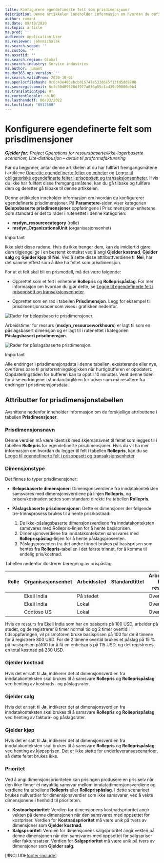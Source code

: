 ```yaml
---
title: Konfigurere egendefinerte felt som prisdimensjoner
description: Denne artikkelen inneholder informasjon om hvordan du definerer prisdimensjoner ved hjelp av egendefinerte felter.
author: rumant
ms.date: 09/18/2020
ms.topic: article
ms.prod: ''
audience: Application User
ms.reviewer: johnmichalak
ms.search.scope: ''
ms.custom: ''
ms.assetid: ''
ms.search.region: Global
ms.search.industry: Service industries
ms.author: rumant
ms.dyn365.ops.version: ''
ms.search.validFrom: 2020-10-01
ms.openlocfilehash: 0c0c43e483ebcb016747e533d685f13fd5dd8700
ms.sourcegitcommit: 6cfc50d89528df977a8f6a55c1ad39d99800d9b4
ms.translationtype: HT
ms.contentlocale: nb-NO
ms.lasthandoff: 06/03/2022
ms.locfileid: "8917588"
---
```

# <a name="set-up-custom-fields-as-pricing-dimensions"></a>Konfigurere egendefinerte felt som prisdimensjoner

_**Gjelder for:** Project Operations for ressursbaserte/ikke-lagerbaserte scenarioer, Lite-distribusjon – avtale til proformafakturering_

Før du begynner, antar denne artikkelen at du har fullført fremgangsmåtene i artiklene [Opprette egendefinerte felter og enheter](create-custom-fields-entities-pricing-dimensions.md) og [Legge til obligatoriske egendefinerte felter i prisoppsett og transaksjonsenheter](add-custom-fields-price-setup-transactional-entities.md). Hvis du ikke har fullført disse fremgangsmåtene, kan du gå tilbake og fullføre dem og deretter gå tilbake til denne artikkelen. 

Denne artikkelen inneholder informasjon om hvordan du konfigurerer egendefinerte prisdimensjoner. På **Parametere**-siden viser kategorien **Beløpsbaserte prisdimensjoner** oppføringene i Prisdimensjoner-enhetene. Som standard er det to rader i rutenettet i denne kategorien:

- **msdyn_resourcecategory** (rolle)
- **msdyn_OrganizationalUnit** (organisasjonsenhet)

> [!IMPORTANT]
> Ikke slett disse radene. Hvis du ikke trenger dem, kan du imidlertid gjøre dem tilgjengelige i en bestemt kontekst ved å angi **Gjelder kostnad**, **Gjelder salg** og **Gjelder kjøp** til **Nei**. Ved å sette disse attributtverdiene til **Nei**, har det samme effekt som å ikke ha feltet som prisdimensjon.

For at et felt skal bli en prismodell, må det være følgende:

- Opprettet som et felt i enhetene **Rollepris** og **Rolleprispåslag**. For mer informasjon om hvordan du gjør dette, se [Legge til egendefinerte felt i prisoppsett og transaksjonsenheter](add-custom-fields-price-setup-transactional-entities.md).

- Opprettet som en rad i tabellen **Prisdimensjon**. Legg for eksempel til prisdimensjonsrader som vises i grafikken nedenfor. 

![Rader for beløpsbaserte prisdimensjoner.](media/Amt-based-PD.png)

Arbeidstimer for ressurs (**msdyn_resourceworkhours**) er lagt til som en påslagsbasert dimensjon og er lagt til i rutenettet i kategorien **Påslagsbasert prisdimensjon**.

![Rader for påslagsbaserte prisdimensjon.](media/Markup-based-PD.png)


> [!IMPORTANT]
> Alle endringer i prisdimensjonsdata i denne tabellen, eksisterende eller nye, overføres bare til prisforretningslogikken når hurtigbufferen er oppdatert. Oppdateringstiden for bufferen kan ta opptil 10 minutter. Vent denne tiden for å se endringene i standardlogikken for priser som må resultere fra endringer i prisdimensjonsdata.


## <a name="attributes-of-the-pricing-dimensions-table"></a>Attributter for prisdimensjonstabellen
Avsnittene nedenfor inneholder informasjon om de forskjellige attributtene i tabellen **Prisdimensjoner**.

### <a name="pricing-dimension-name"></a>Prisdimensjonsnavn
Denne verdien må være identisk med skjemanavnet til feltet som legges til i tabellen **Rollepris** for egendefinerte prisdimensjoner. Hvis du vil ha mer informasjon om hvordan du legger til felt i tabellen **Rollepris**, kan du se [Legge til egendefinerte felt i prisoppsett og transaksjonsenheter](add-custom-fields-price-setup-transactional-entities.md).

### <a name="type-of-dimension"></a>Dimensjonstype
Det finnes to typer prisdimensjoner:
  
  - **Beløpsbaserte dimensjoner**: Dimensjonsverdiene fra inndatakonteksten samsvares med dimensjonsverdiene på linjen **Rollepris**, og prisen/kostnaden settes som standard direkte fra tabellen **Rollepris**.
  - **Påslagsbaserte prisdimensjoner**: Dette er dimensjoner der følgende tre-trinnsprosess brukes til å hente pris/kostnad:
 
    1. De ikke-påslagsbaserte dimensjonsverdiene fra inndatakonteksten samsvares med Rollepris-linjen for å hente basisprisen.
    2. Dimensjonsverdiene fra inndatakonteksten samsvares med **Rolleprispåslag**-linjen for å hente påslagsprosenten.
    3. Påslagsprosenten fra det andre trinnet brukes på basisprisen som hentes fra **Rollepris**-tabellen i det første trinnet, for å komme til endelig pris/kostnad.
   
   Tabellen nedenfor illustrerer beregning av prispåslag.
  
| Rolle        | Organisasjonsenhet    |Arbeidssted      |Standardtittel      |Arbeidstid for ressurs      |  Påslag|
| ------------|-------------|-------------------|--------------------|-------------------------|--------:|
|             | Ekeli India|På stedet            |                    |Overtid                 |15     |
|             | Ekeli India|Lokal             |                    |Overtid                 |10     |
|             | Contoso US   |Lokal             |                    |Overtid                 |20     |


Hvis en ressurs fra Ekeli India som har en basispris på 100 USD, arbeider på stedet, og de registrerer 8 timer normal tid og 2 timer overtid i tidsoppføringen, vil prismotoren bruke basisprisen på 100 for de 8 timene for å registrere 800 USD. For de 2 timene overtid brukes et påslag på 15 % på basisprisen på100 for å få en enhetspris på 115 USD, og det registreres en total kostnad på 230 USD.

### <a name="applicable-to-cost"></a>Gjelder kostnad 
Hvis det er satt til **Ja**, indikerer det at dimensjonsverdien fra inndatakonteksten skal brukes til å samsvare **Rollepris** og **Rolleprispåslag** ved henting av kostnads- og påslagsrater.

### <a name="applicable-to-sales"></a>Gjelder salg
Hvis det er satt til **Ja**, indikerer det at dimensjonsverdien fra inndatakonteksten skal brukes til å samsvare **Rollepris** og **Rolleprispåslag** ved henting av faktura- og påslagsrater.

### <a name="applicable-to-purchase"></a>Gjelder kjøp
Hvis det er satt til **Ja**, indikerer det at dimensjonsverdien fra inndatakonteksten skal brukes til å samsvare **Rollepris** og **Rolleprispåslag** ved henting av kjøpsprisen. Det er ikke støtte for underleveransescenarioer, så dette feltet brukes ikke. 

### <a name="priority"></a>Prioritet
Ved å angi dimensjonsprioriteten kan prisingen produsere en pris selv når den ikke finner et nøyaktig samsvar mellom inndatadimensjonsverdiene og verdiene fra tabellene **Rollepris** eller **Rolleprispåslag**. I dette scenarioet brukes nullverdier for dimensjonsverdier som ikke samsvarer, ved å vekte dimensjonene i henhold til prioriteten.

- **Kostnadsprioritet**: Verdien for dimensjonens kostnadsprioritet angir vekten på denne dimensjonen når den samsvares med oppsettet for kostpriser. Verdien for **Kostnadsprioritet** må være unik på tvers av dimensjoner som **Gjelder kostnad**.
- **Salgsprioritet**: Verdien for dimensjonens salgsprioritet angir vekten på denne dimensjonen når den samsvares med oppsettet for salgspriser eller fakturasatser. Verdien for **Salgsprioritet** må være unik på tvers av dimensjoner som **Gjelder salg**.


[!INCLUDE[footer-include](../includes/footer-banner.md)]
